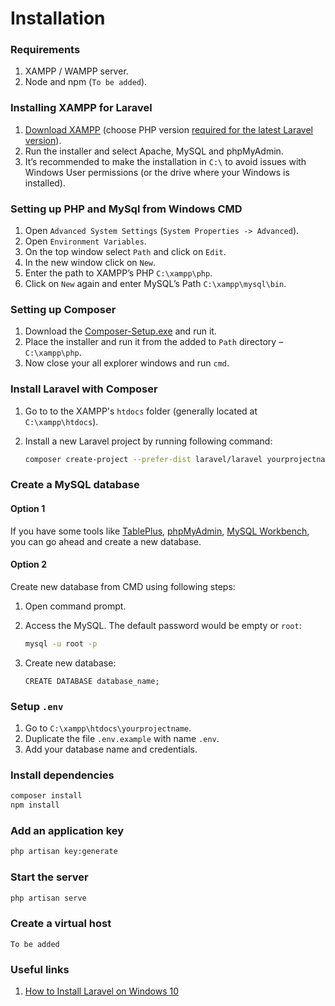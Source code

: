 # Installation

### Requirements

1. XAMPP / WAMPP server.
1. Node and npm (`To be added`).

### Installing XAMPP for Laravel

1. [Download XAMPP](https://www.apachefriends.org/download.html) (choose PHP version [required for the latest Laravel version](https://laravel.com/docs/master#server-requirements)).
1. Run the installer and select Apache, MySQL and phpMyAdmin.
1. It’s recommended to make the installation in `C:\` to avoid issues with Windows User permissions (or the drive where your Windows is installed).

### Setting up PHP and MySql from Windows CMD

1. Open `Advanced System Settings` (`System Properties -> Advanced`).
1. Open `Environment Variables`.
1. On the top window select `Path` and click on `Edit`.
1. In the new window click on `New`.
1. Enter the path to XAMPP’s PHP `C:\xampp\php`.
1. Click on `New` again and enter MySQL’s Path `C:\xampp\mysql\bin`.

### Setting up Composer

1. Download the [Composer-Setup.exe](https://getcomposer.org/Composer-Setup.exe) and run it.
1. Place the installer and run it from the added to `Path` directory – `C:\xampp\php`.
1. Now close your all explorer windows and run `cmd`.

### Install Laravel with Composer

1. Go to to the XAMPP's `htdocs` folder (generally located at `C:\xampp\htdocs`).

1. Install a new Laravel project by running following command:
   ```zsh
   composer create-project --prefer-dist laravel/laravel yourprojectname
   ```

### Create a MySQL database

#### Option 1

If you have some tools like [TablePlus](https://tableplus.com/), [phpMyAdmin](https://www.phpmyadmin.net/), [MySQL Workbench](https://www.mysql.com/products/workbench/), you can go ahead and create a new database.

#### Option 2

Create new database from CMD using following steps:
1. Open command prompt.
1. Access the MySQL. The default password would be empty or `root`:
   ```zsh
   mysql -u root -p
   ```

1. Create new database:
	```mysql
	CREATE DATABASE database_name;
	```

### Setup `.env`

1. Go to `C:\xampp\htdocs\yourprojectname`.
1. Duplicate the file `.env.example` with name `.env`.
1. Add your database name and credentials.

### Install dependencies

```zsh
composer install
npm install
```

### Add an application key

```zsh
php artisan key:generate
```

### Start the server

```zsh
php artisan serve
```

### Create a virtual host

`To be added`

### Useful links

1. [How to Install Laravel on Windows 10](https://www.youtube.com/watch?v=bWPPDjpWgW8)

